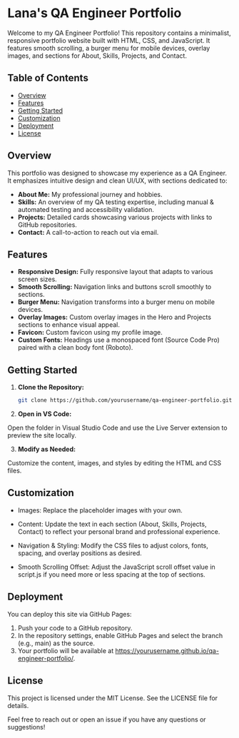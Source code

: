 # Lana's QA Engineer Portfolio

Welcome to my QA Engineer Portfolio! This repository contains a minimalist, responsive portfolio website built with HTML, CSS, and JavaScript. It features smooth scrolling, a burger menu for mobile devices, overlay images, and sections for About, Skills, Projects, and Contact.

## Table of Contents

- [Overview](#overview)
- [Features](#features)
- [Getting Started](#getting-started)
- [Customization](#customization)
- [Deployment](#deployment)
- [License](#license)

## Overview

This portfolio was designed to showcase my experience as a QA Engineer. It emphasizes intuitive design and clean UI/UX, with sections dedicated to:
- **About Me:** My professional journey and hobbies.
- **Skills:** An overview of my QA testing expertise, including manual & automated testing and accessibility validation.
- **Projects:** Detailed cards showcasing various projects with links to GitHub repositories.
- **Contact:** A call-to-action to reach out via email.

## Features

- **Responsive Design:** Fully responsive layout that adapts to various screen sizes.
- **Smooth Scrolling:** Navigation links and buttons scroll smoothly to sections.
- **Burger Menu:** Navigation transforms into a burger menu on mobile devices.
- **Overlay Images:** Custom overlay images in the Hero and Projects sections to enhance visual appeal.
- **Favicon:** Custom favicon using my profile image.
- **Custom Fonts:** Headings use a monospaced font (Source Code Pro) paired with a clean body font (Roboto).

## Getting Started

1. **Clone the Repository:**

   ```bash
   git clone https://github.com/yourusername/qa-engineer-portfolio.git

2. **Open in VS Code:**

  Open the folder in Visual Studio Code and use the Live Server extension to preview the site locally.

3. **Modify as Needed:**

  Customize the content, images, and styles by editing the HTML and CSS files.

## Customization
  - Images:
    Replace the placeholder images with your own.

  - Content:
    Update the text in each section (About, Skills, Projects, Contact) to reflect your personal brand and professional experience.

  - Navigation & Styling:
    Modify the CSS files to adjust colors, fonts, spacing, and overlay positions as desired.

  - Smooth Scrolling Offset:
    Adjust the JavaScript scroll offset value in script.js if you need more or less spacing at the top of sections.

## Deployment
  You can deploy this site via GitHub Pages:

  1. Push your code to a GitHub repository.
  2. In the repository settings, enable GitHub Pages and select the branch (e.g., main) as the source.
  3. Your portfolio will be available at https://yourusername.github.io/qa-engineer-portfolio/.
## License
  This project is licensed under the MIT License. See the LICENSE file for details.

  Feel free to reach out or open an issue if you have any questions or suggestions!

